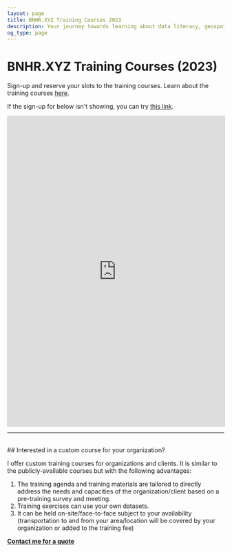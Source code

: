 ```yaml
---
layout: page
title: BNHR.XYZ Training Courses 2023
description: Your journey towards learning about data literacy, geospatial, and free and open source software starts here.
og_type: page
---
```


# BNHR.XYZ Training Courses (2023)

Sign-up and reserve your slots to the training courses. Learn about the training courses [here]({{site.baseurl}}/courses/2023/).

If the sign-up for below isn't showing, you can try [this link](https://airtable.com/appRRlqo6YvUCsfqs/shrlw0dCY0iFWitxA).

<iframe class="airtable-embed" src="https://airtable.com/embed/appRRlqo6YvUCsfqs/shrlw0dCY0iFWitxA?backgroundColor=cyan" frameborder="0" onmousewheel="" width="100%" height="720" style="background: transparent; border: 1px solid #ccc;"></iframe>

<hr><br>
## Interested in a custom course for your organization?

I offer custom training courses for organizations and clients.  It is similar to the publicly-available courses but with the following advantages:

1. The training agenda and training materials are tailored to directly address the needs and capacities of the organization/client based on a pre-training survey and meeting.
2. Training exercises can use your own datasets.
3. It can be held on-site/face-to-face subject to your availability (transportation to and from your area/location will be covered by your organization or added to the training fee)

<div class="d-flex justify-content-start py-2"><a
    href="{{site.baseurl}}/#contact"
    target="_blank" class="btn btn-lg bg-success col-sm-12 col-md-6" role="button"
    aria-disabled="true"><strong class="text-white">Contact me for a quote</strong></a>
</div> 